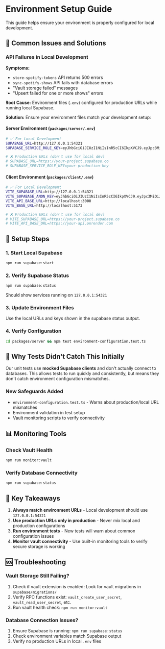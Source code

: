 # Environment Setup Guide

This guide helps ensure your environment is properly configured for local development.

## 🚨 Common Issues and Solutions

### API Failures in Local Development

**Symptoms:**
- `store-spotify-tokens` API returns 500 errors
- `sync-spotify-shows` API fails with database errors  
- "Vault storage failed" messages
- "Upsert failed for one or more shows" errors

**Root Cause:**
Environment files (`.env`) configured for production URLs while running local Supabase.

**Solution:**
Ensure your environment files match your development setup:

#### Server Environment (`packages/server/.env`)
```bash
# ✅ For Local Development
SUPABASE_URL=http://127.0.0.1:54321
SUPABASE_SERVICE_ROLE_KEY=eyJhbGciOiJIUzI1NiIsInR5cCI6IkpXVCJ9.eyJpc3MiOiJzdXBhYmFzZS1kZW1vIiwicm9sZSI6InNlcnZpY2Vfcm9sZSIsImV4cCI6MTk4MzgxMjk5Nn0.EGIM96RAZx35lJzdJsyH-qQwv8Hdp7fsn3W0YpN81IU

# ❌ Production URLs (don't use for local dev)
# SUPABASE_URL=https://your-project.supabase.co
# SUPABASE_SERVICE_ROLE_KEY=your-production-key
```

#### Client Environment (`packages/client/.env`)
```bash
# ✅ For Local Development  
VITE_SUPABASE_URL=http://127.0.0.1:54321
VITE_SUPABASE_ANON_KEY=eyJhbGciOiJIUzI1NiIsInR5cCI6IkpXVCJ9.eyJpc3MiOiJzdXBhYmFzZS1kZW1vIiwicm9sZSI6ImFub24iLCJleHAiOjE5ODM4MTI5OTZ9.CRXP1A7WOeoJeXxjNni43kdQwgnWNReilDMblYTn_I0
VITE_API_BASE_URL=http://localhost:3000
VITE_BASE_URL=http://localhost:5173

# ❌ Production URLs (don't use for local dev)
# VITE_SUPABASE_URL=https://your-project.supabase.co  
# VITE_API_BASE_URL=https://your-api.onrender.com
```

## 🔧 Setup Steps

### 1. Start Local Supabase
```bash
npm run supabase:start
```

### 2. Verify Supabase Status
```bash
npm run supabase:status
```
Should show services running on `127.0.0.1:54321`

### 3. Update Environment Files
Use the local URLs and keys shown in the supabase status output.

### 4. Verify Configuration
```bash
cd packages/server && npm test environment-configuration.test.ts
```

## 🧪 Why Tests Didn't Catch This Initially

Our unit tests use **mocked Supabase clients** and don't actually connect to databases. This allows tests to run quickly and consistently, but means they don't catch environment configuration mismatches.

### New Safeguards Added
- `environment-configuration.test.ts` - Warns about production/local URL mismatches
- Environment validation in test setup
- Vault monitoring scripts to verify connectivity

## 📊 Monitoring Tools

### Check Vault Health
```bash
npm run monitor:vault
```

### Verify Database Connectivity  
```bash
npm run supabase:status
```

## 🔑 Key Takeaways

1. **Always match environment URLs** - Local development should use `127.0.0.1:54321`
2. **Use production URLs only in production** - Never mix local and production configurations
3. **Run environment tests** - New tests will warn about common configuration issues
4. **Monitor vault connectivity** - Use built-in monitoring tools to verify secure storage is working

## 🆘 Troubleshooting

### Vault Storage Still Failing?
1. Check if vault extension is enabled: Look for vault migrations in `supabase/migrations/`
2. Verify RPC functions exist: `vault_create_user_secret`, `vault_read_user_secret`, etc.
3. Run vault health check: `npm run monitor:vault`

### Database Connection Issues?
1. Ensure Supabase is running: `npm run supabase:status`
2. Check environment variables match Supabase output
3. Verify no production URLs in local `.env` files 